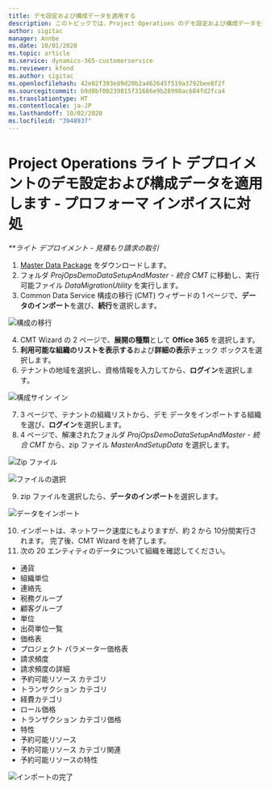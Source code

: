 ```yaml
---
title: デモ設定および構成データを適用する
description: このトピックでは、Project Operations のデモ設定および構成データを適用する方法に関する情報を提供します。
author: sigitac
manager: Annbe
ms.date: 10/01/2020
ms.topic: article
ms.service: dynamics-365-customerservice
ms.reviewer: kfend
ms.author: sigitac
ms.openlocfilehash: 42e02f393e89d20b2a462645f519a3792bee8f2f
ms.sourcegitcommit: b9d8bf00239815f31686e9b28998ac684fd2fca4
ms.translationtype: HT
ms.contentlocale: ja-JP
ms.lasthandoff: 10/02/2020
ms.locfileid: "3948937"
---
```

# <a name="apply-demo-setup-and-configuration-data-for-project-operations-lite-deployment---deal-to-proforma-invoicing"></a>Project Operations ライト デプロイメントのデモ設定および構成データを適用します - プロフォーマ インボイスに対処

_**ライト デプロイメント - 見積もり請求の取引_

1. [Master Data Package](https://download.microsoft.com/download/3/4/1/341bf279-a64f-4baa-af31-ce624859b518/ProjOpsSampleSetupData%20-%20CE%20only%20CMT.zip) をダウンロードします。 
2. フォルダ *ProjOpsDemoDataSetupAndMaster - 統合 CMT* に移動し、実行可能ファイル *DataMigrationUtility* を実行します。
3. Common Data Service 構成の移行 (CMT) ウィザードの 1 ページで、**データのインポート**を選び、**続行**を選択します。

![構成の移行](./media/1ConfigurationMigration.png)

4. CMT Wizard の 2 ページで、**展開の種類**として **Office 365** を選択します。
5. **利用可能な組織のリストを表示する**および**詳細の表示**チェック ボックスを選択します。
6. テナントの地域を選択し、資格情報を入力してから、**ログイン**を選択します。

![構成サイン イン](./media/2ConfigurationSignin.png)

7. 3 ページで、テナントの組織リストから、デモ データをインポートする組織を選び、**ログイン**を選択します。
8. 4 ページで、解凍されたフォルダ *ProjOpsDemoDataSetupAndMaster - 統合 CMT* から、zip ファイル *MasterAndSetupData* を選択します。

![Zip ファイル](./media/3ZipFile.png)

![ファイルの選択](./media/4SelectAFile.png)

9. zip ファイルを選択したら、**データのインポート**を選択します。

![データをインポート](./media/5ImportData.png)

10. インポートは、ネットワーク速度にもよりますが、約 2 から 10分間実行されます。 完了後、CMT Wizard を終了します。 
11. 次の 20 エンティティのデータについて組織を確認してください。

- 通貨
- 組織単位
- 連絡先
- 税務グループ
- 顧客グループ
- 単位
- 出荷単位一覧 
- 価格表 
- プロジェクト パラメーター価格表
- 請求頻度
- 請求頻度の詳細
- 予約可能リソース カテゴリ
- トランザクション カテゴリ
- 経費カテゴリ
- ロール価格
- トランザクション カテゴリ価格
- 特性
- 予約可能リソース
- 予約可能リソース カテゴリ関連
- 予約可能リソースの特性

![インポートの完了](./media/6CompleteImport.png)
